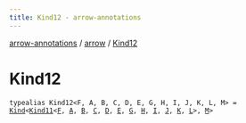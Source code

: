 ```yaml
---
title: Kind12 - arrow-annotations
---
```


[arrow-annotations](../index.html) / [arrow](index.html) / [Kind12](./-kind12.html)

# Kind12

`typealias Kind12<F, A, B, C, D, E, G, H, I, J, K, L, M> = `[`Kind`](-kind.html)`<`[`Kind11`](-kind11.html)`<`[`F`](-kind12.html#F)`, `[`A`](-kind12.html#A)`, `[`B`](-kind12.html#B)`, `[`C`](-kind12.html#C)`, `[`D`](-kind12.html#D)`, `[`E`](-kind12.html#E)`, `[`G`](-kind12.html#G)`, `[`H`](-kind12.html#H)`, `[`I`](-kind12.html#I)`, `[`J`](-kind12.html#J)`, `[`K`](-kind12.html#K)`, `[`L`](-kind12.html#L)`>, `[`M`](-kind12.html#M)`>`